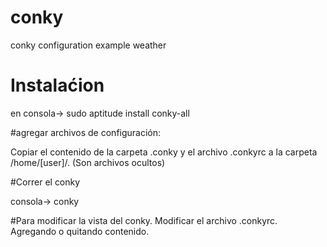# conky
conky configuration example weather

# Instalaćion
en consola->
sudo aptitude install conky-all

#agregar archivos de configuración:

Copiar el contenido de la carpeta .conky y el archivo .conkyrc a la carpeta /home/[user]/. 
(Son archivos ocultos)

#Correr el conky

consola-> conky

#Para modificar la vista del conky.
Modificar el archivo .conkyrc. Agregando o quitando contenido. 
